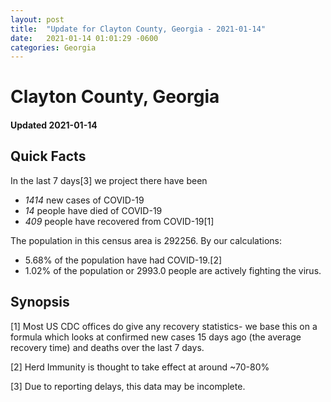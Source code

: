 ```yaml
---
layout: post
title:  "Update for Clayton County, Georgia - 2021-01-14"
date:   2021-01-14 01:01:29 -0600
categories: Georgia
---
```


# Clayton County, Georgia
#### Updated 2021-01-14

## Quick Facts

In the last 7 days[3] we project there have been
- *1414* new cases of COVID-19
- *14* people have died of COVID-19
- *409* people have recovered from COVID-19[1]

The population in this census area is 292256. By our calculations:
- 5.68% of the population have had COVID-19.[2]
- 1.02% of the population or 2993.0 people are actively fighting the virus.

## Synopsis




[1] Most US CDC offices do give any recovery statistics- we base this on a formula which looks at confirmed new cases
15 days ago (the average recovery time) and deaths over the last 7 days.

[2] Herd Immunity is thought to take effect at around ~70-80%

[3] Due to reporting delays, this data may be incomplete.
 
    